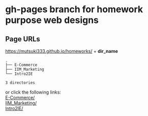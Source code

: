 # gh-pages branch for homework purpose web designs 

## Page URLs 
https://mutsuki333.github.io/homeworks/ + **dir_name** 
```shell
.
├── E-Commerce
├── IIM_Marketing
└── Intro2IE

3 directories
```  

or click the following links:  
[E-Commerce/](https://mutsuki333.github.io/homeworks/E-Commerce/)  
[IIM_Marketing/](https://mutsuki333.github.io/homeworks/IIM_Marketing/)  
[Intro2IE/](https://mutsuki333.github.io/homeworks/Intro2IE/)  
